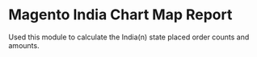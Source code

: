# Magento India Chart Map Report
Used this module to calculate the India(n) state placed order counts and amounts.

